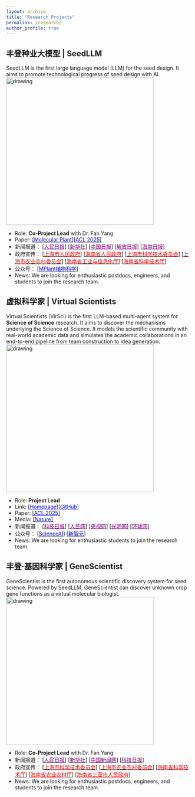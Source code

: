 ```yaml
---
layout: archive
title: "Research Projects"
permalink: /research/
author_profile: true
---
```


## 丰登种业大模型 | SeedLLM
SeedLLM is the first large language model (LLM) for the seed design. It aims to promote technological progress of seed design with AI.  
<a><img src="https://eveningdong.github.io/images/fengdeng.jpg" alt="drawing" width="400px"/></a>  
* Role: **Co-Project Lead** with Dr. Fan Yang  
* Paper: [[<span style="color:blue">Molecular Plant</span>]](https://www.sciencedirect.com/science/article/abs/pii/S1674205225001728)[[<span style="color:blue">ACL 2025</span>]](https://aclanthology.org/2025.acl-long.1516/)  
* 新闻报道：
  [[<span style="color:purple">人民日报</span>]](https://paper.people.com.cn/rmrbhwb/pc/content/202503/24/content_30063763.html)
  [[<span style="color:purple">新华社</span>]](https://h.xinhuaxmt.com/vh512/share/11991643?d=134d82c&channel=weixin)
  [[<span style="color:purple">中国日报</span>]](https://www.chinadaily.com.cn/a/202503/11/WS67cf8bdfa310c240449d9ffd.html)
  [[<span style="color:purple">解放日报</span>]](https://www.jfdaily.com/sgh/detail?id=1308703)
  [[<span style="color:purple">海南日报</span>]](http://news.hndaily.cn/h5/html5/2024-04/29/content_58464_17366089.htm)
* 政府宣传： 
  [[<span style="color:red">上海市人民政府</span>]](https://www.shanghai.gov.cn/nw4411/20240429/022c94ffe42b492e927e64ec1811c9a5.html)
  [[<span style="color:red">海南省人民政府</span>]](https://www.hainan.gov.cn/hainan/5309/202404/0433c6c5066441739106da66192a4f0c.shtml?ddtab=true)
  [[<span style="color:red">上海市科学技术委员会</span>]](https://mp.weixin.qq.com/s?__biz=MzA3Mzg1NzkxMQ==&mid=2650117046&idx=1&sn=619c0a9562691832306913f003001f5e&chksm=86c76035802d65b156fc5ecb30e9e89c8386ea7eee66e3c40fe634603e802ced3d6a538531ef&scene=126&sessionid=1714291862&version=4.1.22.6014&platform=win#rd)
  [[<span style="color:red">上海市农业农村委员会</span>]](https://mp.weixin.qq.com/s/c0ZYy5foZY7FvrAEzVp6jQ)
  [[<span style="color:red">海南省工业与信息化厅</span>]](https://mp.weixin.qq.com/s/yt2MvfzgWqB2c0tXJT7aNA)
  [[<span style="color:red">海南省科学技术厅</span>]](https://mp.weixin.qq.com/s/gwahynEnC7RVPjnK_gsI7Q)
* 公众号：
  [[<span style="color:blue">MPlant植物科学</span>]](https://mp.weixin.qq.com/s/-UEGrj5iYANH-p2WOiiPuA)  
* News: We are looking for enthusiastic postdocs, engineers, and students to join the research team.    

## 虚拟科学家 | Virtual Scientists  
Virtual Scientists (VirSci) is the first LLM-based multi-agent system for **Science of Science** research. It aims to discover the mechanisms underlying the Science of Science. It models the scientific community with real-world academic data and simulates the academic collaborations in an end-to-end pipeline from team construction to idea generation. 
<a><img src="https://eveningdong.github.io/images/virsci.jpg" alt="drawing" width="400px"/></a>  
* Role: **Project Lead**  
* Link:  [[<span style="color:blue">Homepage</span>]](https://open-sciencelab.github.io/Virtual-Scientists/)[[<span style="color:blue">GitHub</span>]](https://github.com/open-sciencelab/Virtual-Scientists) 
* Paper: [[<span style="color:blue">ACL 2025</span>]](https://aclanthology.org/2025.acl-long.1368/)  
* Media: 
  [[<span style="color:blue">Nature</span>]](https://www.nature.com/articles/d41586-025-02028-5)
* 新闻报道： 
  [[<span style="color:purple">科技日报</span>]](https://digitalpaper.stdaily.com/http_www.kjrb.com/kjrb/html/2025-07/08/content_591168.htm?div=-1)
  [[<span style="color:purple">人民网</span>]](http://edu.people.com.cn/n1/2025/0708/c1006-40516743.html)
  [[<span style="color:purple">央视网</span>]](https://news.cctv.com/2025/07/08/ARTIUl4D4L0dDvbBk6TMMGnc250708.shtml)
  [[<span style="color:purple">光明网</span>]](https://wlaq.gmw.cn/2025-07/08/content_38140988.htm)
  [[<span style="color:purple">环球网</span>]](https://tech.huanqiu.com/article/4NPKrWXL5tU)
* 公众号：
  [[<span style="color:blue">ScienceAI</span>]](https://mp.weixin.qq.com/s/6qhshDFds3AFT97rdYJkRg)
  [[<span style="color:blue">新智元</span>]](https://mp.weixin.qq.com/s/KCZKBVi0iy-035_NlHWIeg)
* News: We are looking for enthusiastic students to join the research team.     

## 丰登·基因科学家 | GeneScientist  
GeneScientist is the first autonomous scientific discovery system for seed science. Powered by SeedLLM, GeneScientist can discover unknown crop gene functions as a virtual molecular biologist.  
<a><img src="https://eveningdong.github.io/images/genescientist.png" alt="drawing" width="400px"/></a>  
* Role: **Co-Project Lead** with Dr. Fan Yang   
* 新闻报道： 
  [[<span style="color:purple">人民日报</span>]](https://www.peopleapp.com/column/30049830664-500006407463)
  [[<span style="color:purple">新华社</span>]](https://h.xinhuaxmt.com/vh512/share/12668004?docid=12668004&newstype=1001&d=135006a&channel=weixin&time=1753891279811)
  [[<span style="color:purple">中国新闻网</span>]](https://www.chinanews.com.cn/sh/2025/07-30/10456410.shtml) 
  [[<span style="color:purple">科技日报</span>]](https://mp.weixin.qq.com/s/SDkOU74Yprhq5CRAYhLNug?scene=1&click_id=1)  
* 政府宣传：
  [[<span style="color:red">上海市科学技术委员会</span>]](https://mp.weixin.qq.com/s/8Ssue6QPc-CGZ1zPD3HhRA) 
  [[<span style="color:red">上海市农业农村委员会</span>]](https://mp.weixin.qq.com/s/3of5Ps1OZ6psCkrfK-ipJA) 
  [[<span style="color:red">海南省科学技术厅</span>]](https://mp.weixin.qq.com/s/7WRAnGmo45PXzrv-qPSyVA)
  [[<span style="color:red">海南省农业农村厅</span>]](https://mp.weixin.qq.com/s/EBqs6Y58KcPP8RxngfbX0g)
  [[<span style="color:red">海南省三亚市人民政府</span>]](https://mp.weixin.qq.com/s/QwgOiA0uEM8FyIXVdqclSw)
* News: We are looking for enthusiastic postdocs, engineers, and students to join the research team.    

<!-- <a href="http://www.cs.ox.ac.uk/"><img src="https://eveningdong.github.io/images/oxford.jpg" alt="drawing" style="height:80px;"/></a>
* **University of Oxford**, Oxford, England, United Kingdom     
  + **Doctoral Student**, Department of Computer Science, 2019 - 2023    
    - Machine Learning, Computer Vision, Quantum Computing  
    - Supervisor: Prof. Irina Voiculescu     

<a href="http://research.baidu.com/"><img src="https://eveningdong.github.io/images/baidu.png" alt="drawing" style="height:80px;"/></a>  
* **Baidu Reserach**, Beijing, China  
  + **Research Intern**, Jun 2021 - Sept 2021  
    - Self-Supervised Learning      
      Superviors: Dr. Ping Li, [<span style="color:blue">Dr. Mingming Sun</span>](https://scholar.google.com/citations?hl=en&user=_PfM-AUAAAAJ)

<a href="https://www.noahlab.com.hk/"><img src="https://eveningdong.github.io/images/huawei.png" alt="drawing" style="height:80px;"/></a>  
* **Huawei Noah's Ark Lab**, London, England, United Kingdom  
  + **Research Intern**, Nov 2020 - Apr 2022  
    - Contrastive Learning for RAW Images   
    - Superviors: [<span style="color:blue">Prof. Ales Leonardis</span>](https://scholar.google.com/citations?user=BEFl4j0AAAAJ&hl=en), [<span style="color:blue">Dr. Steven McDonagh</span>](https://scholar.google.co.uk/citations?user=k8-q2AoAAAAJ&hl=en), [<span style="color:blue">Dr. Eduardo Pérez-Pellitero</span>](https://scholar.google.es/citations?user=oLWr6EwAAAAJ&hl=en)   

<a href="https://www.amazon.science"><img src="https://eveningdong.github.io/images/amazon.png" alt="drawing" style="height:80px;"/></a>  
* **Amazon Science**, Tübingen, Baden-Württemberg, Germany    
  + **Applied Scientist Intern**, Jul 2020 - Oct 2020  
    - Contrastive Learning for Amazon Product Images  
    - Supervisors: Dr. Luitpold Staudigl, [<span style="color:blue">Dr. Jochen Gast</span>](https://scholar.google.com/citations?user=tmRcFacAAAAJ&hl=en)   

<a href="https://www.turing.ac.uk/"><img src="https://eveningdong.github.io/images/ati.png" alt="drawing" style="height:80px;"/></a> 
* **Alan Turing Institute**, London, England, United Kingdom    
  + **Visiting Student**, Data Study Group, Dec 2019  
    - 3D (Point Cloud) Semantic Segmentation  

<a href="https://www.ml.cmu.edu/"><img src="https://eveningdong.github.io/images/cmu.png" alt="drawing" style="height:80px;"/></a>  
* **Carnegie Mellon University**, Pittsburgh, Pennsylvania, United States  
  + **Visiting Researcher**, Machine Learning Department, Mar 2017 - Oct 2018  
    - Large-scale Nonconvex Optimization  
      Supervisors: [<span style="color:blue">Prof. Eric P. Xing</span>](https://scholar.google.com/citations?user=5pKTRxEAAAAJ&hl=en), [<span style="color:blue">Dr. Wei Dai</span>](https://scholar.google.com/citations?user=M9oUY4cAAAAJ&hl=en)  
    - Computer Vision:  
      Supervisors: Prof. Eric P. Xing, [<span style="color:blue">Prof. Xiaodan Liang</span>](https://scholar.google.com/citations?user=voxznZAAAAAJ&hl=en)  
    - Medical Image Analysis:  
      Supervisors: Prof. Eric P. Xing, Prof. Xiaodan Liang, [<span style="color:blue">Prof. Min Xu</span>](https://scholar.google.com/citations?user=Y3Cqt0cAAAAJ&hl=en), Dr. Wei Dai  
    - Computational Biology:  
      Supervisor: Prof. Min Xu  

<a href="https://www.cornell.edu/"><img src="https://eveningdong.github.io/images/cornell.svg" alt="drawing" style="height:80px;"/></a>  
* **Cornell University**, Ithaca, New York, United States  
  + **Research Assistant**, Department of Statistical Science, Jan 2016 - May 2016    
    - Statistical Machine Learning for Tuberculosis Screening in Rural India  
      Supervisor: Prof. John Bunge   

  + **Research Assistant**, Dyson School of Economics, Jan 2016 - Aug 2016  
    - Sentiment Analysis in Behavior Economics, Document Classification  
      Supervisor: [<span style="color:blue">Prof. Byoung-Hyoun Hwang</span>](https://scholar.google.com/citations?hl=en&user=X4WN_d0AAAAJ)  

  + **Research Assistant**, Johnson School of Business, June 2016 - Dec 2016  
    - Fama-Franch Models  
      Supervisor: Prof. Scott D. Steward  -->
